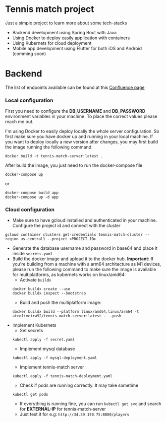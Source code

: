 # Tennis match project
Just a simple project to learn more about some tech-stacks
* Backend development using Spring Boot with Java
* Using Docker to deploy easily application with containers
* Using Kubernets for cloud deployment
* Mobile app development using Flutter for both iOS and Android (comming soon)

# Backend
The list of endpoints available can be found at this [Confluence page](https://atroliveira92.atlassian.net/wiki/spaces/~5b1ecec5905d254d2cefea2f/pages/edit-v2/98518)

### Local configuration
First you need to configure the **DB_USERNAME** and **DB_PASSWORD** environment variables in your machine. To place
the correct values please reach me out.

I'm using Docker to easily deploy locally the whole server configuration. So first make sure you have docker up and running
in your local machine.
If you want to deploy locally a new version after changes, you may first build the image running the following command:
```
docker build -t tennis-match-server:latest . 
```
After build the image, you just need to run the docker-compose file:
```
docker-compose up
```
or
```
docker-compose build app
docker-compose up -d app
```

### Cloud configuration
* Make sure to have gcloud installed and authenticated in your machine. Configure the project id and connect with the cluster
```
gcloud container clusters get-credentials tennis-match-cluster --region us-central1 --project <PROJECT_ID>
```
* Generate the database username and password in base64 and place it inside ```secrets.yaml```
* Build the docker image and upload it to the docker hub. **Important:** If you're building from a machine with a arm64 architecture as M1 devices,
  please run the following command to make sure the image is available for multiplatforms, as kubernets works on linux/amd64:
  * Activate ```buildx```
  ```
  docker buildx create --use
  docker buildx inspect --bootstrap
  ```
  * Build and push the multiplatform image:
  ```
  docker buildx build --platform linux/amd64,linux/arm64 -t atroliveira92/tennis-match-server:latest . --push
  ```
* Implement Kubernets
  * Set secrets
  ```
  kubectl apply -f secret.yaml
  ```
  * Implement mysql database
  ```
  kubectl apply -f mysql-deployment.yaml
  ```
  * Implement tennis-match server
  ```
  kubectl apply -f tennis-match-deployment.yaml
  ```
  * Check if pods are running correctly. It may take sometime
  ```
  kubectl get pods
  ```
  * If everything is running fine, you can run ```kubectl get svc``` and search for **EXTERNAL-IP** for tennis-match-server
  * Just test it for e.g: ```http://34.59.170.75:8080/players```